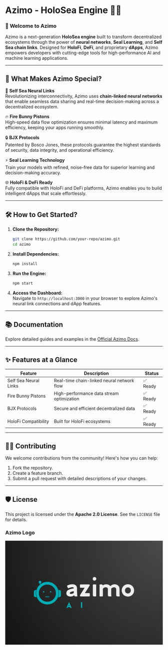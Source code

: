 # **Azimo - HoloSea Engine** 🌊💡  

### 🚀 **Welcome to Azimo**  
Azimo is a next-generation **HoloSea engine** built to transform decentralized ecosystems through the power of **neural networks**, **Seal Learning**, and **Self Sea chain links**. Designed for **HoloFi**, **DeFi**, and proprietary **dApps**, Azimo empowers developers with cutting-edge tools for high-performance AI and machine learning applications.  

---

## 🧠 **What Makes Azimo Special?**

🔗 **Self Sea Neural Links**  
Revolutionizing interconnectivity, Azimo uses **chain-linked neural networks** that enable seamless data sharing and real-time decision-making across a decentralized ecosystem.  

🔥 **Fire Bunny Pistons**  
High-speed data flow optimization ensures minimal latency and maximum efficiency, keeping your apps running smoothly.  

🔒 **BJX Protocols**  
Patented by Bosco Jones, these protocols guarantee the highest standards of security, data integrity, and operational efficiency.  

⚡ **Seal Learning Technology**  
Train your models with refined, noise-free data for superior learning and decision-making accuracy.  

🌐 **HoloFi & DeFi Ready**  
Fully compatible with HoloFi and DeFi platforms, Azimo enables you to build intelligent dApps that scale effortlessly.  

---

## 🛠️ **How to Get Started?**  

1. **Clone the Repository:**  
   ```bash  
   git clone https://github.com/your-repo/azimo.git  
   cd azimo  
   ```  

2. **Install Dependencies:**  
   ```bash  
   npm install  
   ```  

3. **Run the Engine:**  
   ```bash  
   npm start  
   ```  

4. **Access the Dashboard:**  
   Navigate to `http://localhost:3000` in your browser to explore Azimo's neural link connections and dApp features.  

---

## 📚 **Documentation**  
Explore detailed guides and examples in the [Official Azimo Docs](https://docs.azimo-holosea.io).  

---

## ✨ **Features at a Glance**  

| Feature                | Description                                | Status    |  
|------------------------|--------------------------------------------|-----------|  
| Self Sea Neural Links  | Real-time chain-linked neural network flow | ✅ Ready  |  
| Fire Bunny Pistons     | High-performance data stream optimization  | ✅ Ready  |  
| BJX Protocols          | Secure and efficient decentralized data    | ✅ Ready  |  
| HoloFi Compatibility   | Built for HoloFi ecosystems                | ✅ Ready  |  

---

## 👨‍💻 **Contributing**  

We welcome contributions from the community! Here's how you can help:  

1. Fork the repository.  
2. Create a feature branch.  
3. Submit a pull request with detailed descriptions of your changes.  

---

## 🛡️ **License**  

This project is licensed under the **Apache 2.0 License**. See the `LICENSE` file for details.  



### **Azimo Logo**  
![Azimo Logo](A.png)

